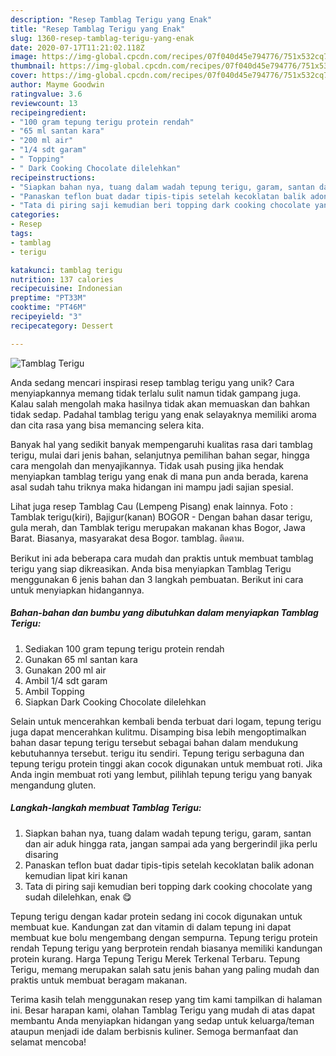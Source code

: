 ```yaml
---
description: "Resep Tamblag Terigu yang Enak"
title: "Resep Tamblag Terigu yang Enak"
slug: 1360-resep-tamblag-terigu-yang-enak
date: 2020-07-17T11:21:02.118Z
image: https://img-global.cpcdn.com/recipes/07f040d45e794776/751x532cq70/tamblag-terigu-foto-resep-utama.jpg
thumbnail: https://img-global.cpcdn.com/recipes/07f040d45e794776/751x532cq70/tamblag-terigu-foto-resep-utama.jpg
cover: https://img-global.cpcdn.com/recipes/07f040d45e794776/751x532cq70/tamblag-terigu-foto-resep-utama.jpg
author: Mayme Goodwin
ratingvalue: 3.6
reviewcount: 13
recipeingredient:
- "100 gram tepung terigu protein rendah"
- "65 ml santan kara"
- "200 ml air"
- "1/4 sdt garam"
- " Topping"
- " Dark Cooking Chocolate dilelehkan"
recipeinstructions:
- "Siapkan bahan nya, tuang dalam wadah tepung terigu, garam, santan dan air aduk hingga rata, jangan sampai ada yang bergerindil jika perlu disaring"
- "Panaskan teflon buat dadar tipis-tipis setelah kecoklatan balik adonan kemudian lipat kiri kanan"
- "Tata di piring saji kemudian beri topping dark cooking chocolate yang sudah dilelehkan, enak 😋"
categories:
- Resep
tags:
- tamblag
- terigu

katakunci: tamblag terigu 
nutrition: 137 calories
recipecuisine: Indonesian
preptime: "PT33M"
cooktime: "PT46M"
recipeyield: "3"
recipecategory: Dessert

---
```



![Tamblag Terigu](https://img-global.cpcdn.com/recipes/07f040d45e794776/751x532cq70/tamblag-terigu-foto-resep-utama.jpg)

Anda sedang mencari inspirasi resep tamblag terigu yang unik? Cara menyiapkannya memang tidak terlalu sulit namun tidak gampang juga. Kalau salah mengolah maka hasilnya tidak akan memuaskan dan bahkan tidak sedap. Padahal tamblag terigu yang enak selayaknya memiliki aroma dan cita rasa yang bisa memancing selera kita.

Banyak hal yang sedikit banyak mempengaruhi kualitas rasa dari tamblag terigu, mulai dari jenis bahan, selanjutnya pemilihan bahan segar, hingga cara mengolah dan menyajikannya. Tidak usah pusing jika hendak menyiapkan tamblag terigu yang enak di mana pun anda berada, karena asal sudah tahu triknya maka hidangan ini mampu jadi sajian spesial.

Lihat juga resep Tamblag Cau (Lempeng Pisang) enak lainnya. Foto : Tamblak terigu(kiri), Bajigur(kanan) BOGOR - Dengan bahan dasar terigu, gula merah, dan Tamblak terigu merupakan makanan khas Bogor, Jawa Barat. Biasanya, masyarakat desa Bogor. tamblag. ติดตาม.


Berikut ini ada beberapa cara mudah dan praktis untuk membuat tamblag terigu yang siap dikreasikan. Anda bisa menyiapkan Tamblag Terigu menggunakan 6 jenis bahan dan 3 langkah pembuatan. Berikut ini cara untuk menyiapkan hidangannya.

<!--inarticleads1-->

##### Bahan-bahan dan bumbu yang dibutuhkan dalam menyiapkan Tamblag Terigu:

1. Sediakan 100 gram tepung terigu protein rendah
1. Gunakan 65 ml santan kara
1. Gunakan 200 ml air
1. Ambil 1/4 sdt garam
1. Ambil  Topping
1. Siapkan  Dark Cooking Chocolate dilelehkan


Selain untuk mencerahkan kembali benda terbuat dari logam, tepung terigu juga dapat mencerahkan kulitmu. Disamping bisa lebih mengoptimalkan bahan dasar tepung terigu tersebut sebagai bahan dalam mendukung kebutuhannya tersebut. terigu itu sendiri. Tepung terigu serbaguna dan tepung terigu protein tinggi akan cocok digunakan untuk membuat roti. Jika Anda ingin membuat roti yang lembut, pilihlah tepung terigu yang banyak mengandung gluten. 

<!--inarticleads2-->

##### Langkah-langkah membuat Tamblag Terigu:

1. Siapkan bahan nya, tuang dalam wadah tepung terigu, garam, santan dan air aduk hingga rata, jangan sampai ada yang bergerindil jika perlu disaring
1. Panaskan teflon buat dadar tipis-tipis setelah kecoklatan balik adonan kemudian lipat kiri kanan
1. Tata di piring saji kemudian beri topping dark cooking chocolate yang sudah dilelehkan, enak 😋


Tepung terigu dengan kadar protein sedang ini cocok digunakan untuk membuat kue. Kandungan zat dan vitamin di dalam tepung ini dapat membuat kue bolu mengembang dengan sempurna. Tepung terigu protein rendah Tepung terigu yang berprotein rendah biasanya memiliki kandungan protein kurang. Harga Tepung Terigu Merek Terkenal Terbaru. Tepung Terigu, memang merupakan salah satu jenis bahan yang paling mudah dan praktis untuk membuat beragam makanan. 

Terima kasih telah menggunakan resep yang tim kami tampilkan di halaman ini. Besar harapan kami, olahan Tamblag Terigu yang mudah di atas dapat membantu Anda menyiapkan hidangan yang sedap untuk keluarga/teman ataupun menjadi ide dalam berbisnis kuliner. Semoga bermanfaat dan selamat mencoba!

